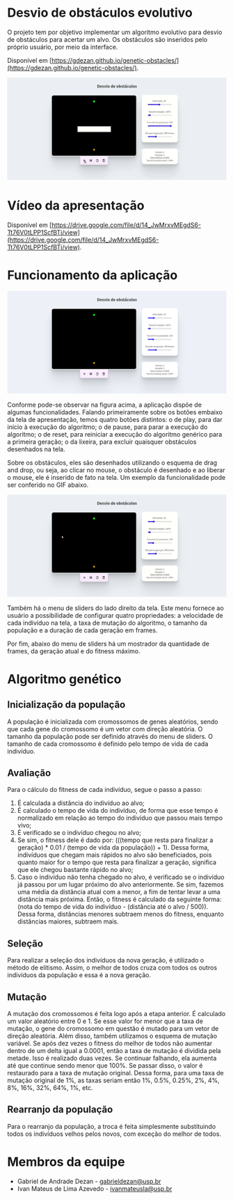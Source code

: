# Desvio de obstáculos evolutivo

O projeto tem por objetivo implementar um algoritmo evolutivo para desvio de obstáculos para acertar um alvo. Os obstáculos são inseridos pelo próprio usuário, por meio da interface.

Disponível em [https://gdezan.github.io/genetic-obstacles/](https://gdezan.github.io/genetic-obstacles/).

![alt text](https://github.com/gdezan/genetic-obstacles/blob/master/assets/execution.gif 'Execução da aplicação')

# Vídeo da apresentação

Disponível em [https://drive.google.com/file/d/14_JwMrxvMEgdS6-Tt76V0tLPP1ScfBTj/view](https://drive.google.com/file/d/14_JwMrxvMEgdS6-Tt76V0tLPP1ScfBTj/view).

# Funcionamento da aplicação

![alt text](https://github.com/gdezan/genetic-obstacles/blob/master/assets/initial_screen.png 'Tela inicial da aplicação')

Conforme pode-se observar na figura acima, a aplicação dispõe de algumas funcionalidades. Falando primeiramente sobre os botões embaixo da tela de apresentação, temos quatro botões distintos: o de play, para dar início à execução do algoritmo; o de pause, para parar a execução do algoritmo; o de reset, para reiniciar a execução do algoritmo genérico para a primeira geração; o da lixeira, para excluir quaisquer obstáculos desenhados na tela.

Sobre os obstáculos, eles são desenhados utilizando o esquema de drag and drop, ou seja, ao clicar no mouse, o obstáculo é desenhado e ao liberar o mouse, ele é inserido de fato na tela. Um exemplo da funcionalidade pode ser conferido no GIF abaixo.

![alt text](https://github.com/gdezan/genetic-obstacles/blob/master/assets/dragndrop_demo.gif 'Demonstração da funcionalidade de drag and drop')

Também há o menu de sliders do lado direito da tela. Este menu fornece ao usuário a possibilidade de configurar quatro propriedades: a velocidade de cada indivíduo na tela, a taxa de mutação do algoritmo, o tamanho da população e a duração de cada geração em frames.

Por fim, abaixo do menu de sliders há um mostrador da quantidade de frames, da geração atual e do fitness máximo.

# Algoritmo genético

## Inicialização da população

A população é inicializada com cromossomos de genes aleatórios, sendo que cada gene do cromossomo é um vetor com direção aleatória. O tamanho da população pode ser definido através do menu de sliders. O tamanho de cada cromossomo é definido pelo tempo de vida de cada indivíduo.

## Avaliação

Para o cálculo do fitness de cada indivíduo, segue o passo a passo:

1. É calculada a distância do indivíduo ao alvo;
2. É calculado o tempo de vida do indivíduo, de forma que esse tempo é normalizado em relação ao tempo do indivíduo que passou mais tempo vivo;
3. É verificado se o indivíduo chegou no alvo;
4. Se sim, o fitness dele é dado por: (((tempo que resta para finalizar a geração) * 0.01 / (tempo de vida da população)) + 1). Dessa forma, indivíduos que chegam mais rápidos no alvo são beneficiados, pois quanto maior for o tempo que resta para finalizar a geração, significa que ele chegou bastante rápido no alvo;
5. Caso o indivíduo não tenha chegado no alvo, é verificado se o indivíduo já passou por um lugar próximo do alvo anteriormente. Se sim, fazemos uma média da distância atual com a menor, a fim de tentar levar a uma distância mais próxima. Então, o fitness é calculado da seguinte forma: (nota do tempo de vida do indivíduo - (distância até o alvo / 500)). Dessa forma, distâncias menores subtraem menos do fitness, enquanto distâncias maiores, subtraem mais.

## Seleção

Para realizar a seleção dos indivíduos da nova geração, é utilizado o método de elitismo. Assim, o melhor de todos cruza com todos os outros indivíduos da população e essa é a nova geração.

## Mutação

A mutação dos cromossomos é feita logo após a etapa anterior. É calculado um valor aleatório entre 0 e 1. Se esse valor for menor que a taxa de mutação, o gene do cromossomo em questão é mutado para um vetor de direção aleatória. Além disso, também utilizamos o esquema de mutação variável. Se após dez vezes o fitness do melhor de todos não aumentar dentro de um delta igual a 0.0001, então a taxa de mutação é dividida pela metade. Isso é realizado duas vezes. Se continuar falhando, ela aumenta até que continue sendo menor que 100%. Se passar disso, o valor é restaurado para a taxa de mutação original. Dessa forma, para uma taxa de mutação original de 1%, as taxas seriam então 1%, 0.5%, 0.25%, 2%, 4%, 8%, 16%, 32%, 64%, 1%, etc.

## Rearranjo da população

Para o rearranjo da população, a troca é feita simplesmente substituindo todos os indivíduos velhos pelos novos, com exceção do melhor de todos.

# Membros da equipe

- Gabriel de Andrade Dezan - gabrieldezan@usp.br
- Ivan Mateus de Lima Azevedo - ivanmateusla@usp.br
